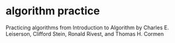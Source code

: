 # algorithm practice
Practicing algorithms from Introduction to Algorithm by Charles E. Leiserson, Clifford Stein, Ronald Rivest, and Thomas H. Cormen